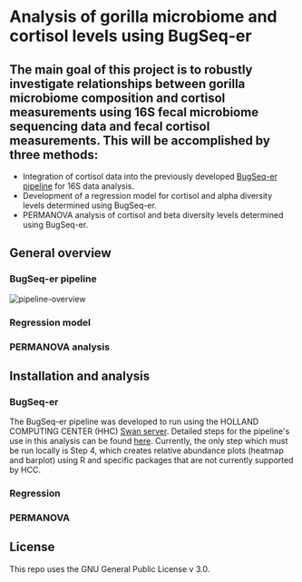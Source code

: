 # Analysis of gorilla microbiome and cortisol levels using BugSeq-er
## The main goal of this project is to robustly investigate relationships between gorilla microbiome composition and cortisol measurements using 16S fecal microbiome sequencing data and fecal cortisol measurements. This will be accomplished by three methods: 
- Integration of cortisol data into the previously developed [BugSeq-er pipeline](https://github.com/clayton-lab/BugSeq-er) for 16S data analysis.
- Development of a regression model for cortisol and alpha diversity levels determined using BugSeq-er.
- PERMANOVA analysis of cortisol and beta diversity levels determined using BugSeq-er.

## General overview
### BugSeq-er pipeline
![pipeline-overview](https://github.com/zalsafwani/thesis/blob/621d1302af242417919a21142b0ac8aa846ecc04/Microbiome%20Analysis%20Pipeline.png)
### Regression model
### PERMANOVA analysis

## Installation and analysis
### BugSeq-er
The BugSeq-er pipeline was developed to run using the HOLLAND COMPUTING CENTER (HHC) [Swan server](https://swan-ood.unl.edu/pun/sys/dashboard). Detailed steps for the pipeline's use in this analysis can be found [here](https://github.com/maiabennett/gorilla_cortisol_BugSeq-er/blob/main/steps.md). Currently, the only step which must be run locally is Step 4, which creates relative abundance plots (heatmap and barplot) using R and specific packages that are not currently supported by HCC.
### Regression
### PERMANOVA

## License
This repo uses the GNU General Public License v 3.0.
